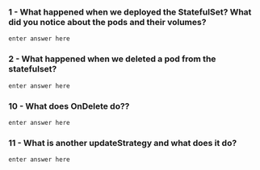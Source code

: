 ### 1 - What happened when we deployed the StatefulSet? What did you notice about the pods and their volumes?

```
enter answer here
```

### 2 - What happened when we deleted a pod from the statefulset?

```
enter answer here
```

### 10 - What does OnDelete do??

```
enter answer here
```

### 11 - What is another updateStrategy and what does it do?

```
enter answer here
```